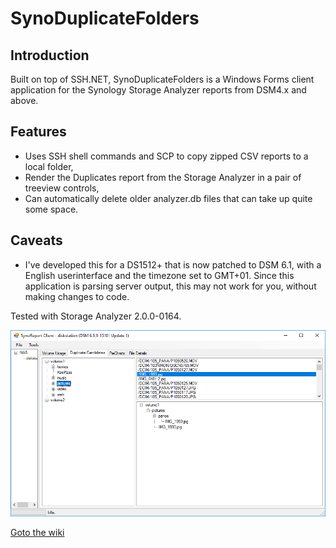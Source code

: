 SynoDuplicateFolders
=======

## Introduction
Built on top of SSH.NET, SynoDuplicateFolders is a Windows Forms client application for the Synology Storage Analyzer reports from DSM4.x and above.

## Features
* Uses SSH shell commands and SCP to copy zipped CSV reports to a local folder,
* Render the Duplicates report from the Storage Analyzer in a pair of treeview controls,
* Can automatically delete older analyzer.db files that can take up quite some space.

## Caveats
* I've developed this for a DS1512+ that is now patched to DSM 6.1, with a English userinterface and the timezone set to GMT+01.
Since this application is parsing server output, this may not work for you, without making changes to code.

Tested with Storage Analyzer 2.0.0-0164.

![](https://github.com/biocoder-frodo/SynoDuplicateFolders/raw/master/wiki-images/synoreport-client.png)

[Goto the wiki](https://github.com/biocoder-frodo/SynoDuplicateFolders/wiki)
